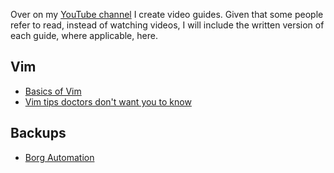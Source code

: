 Over on my [YouTube channel](https://youtube.com/@bcionescu) I create video guides. Given that some people refer to read, instead of watching videos, I will include the written version of each guide, where applicable, here.

## Vim
- [Basics of Vim](vim/basics-of-vim.md)
- [Vim tips doctors don't want you to know](vim/vim-tips-doctors-don't-want-you-to-know.md)

## Backups

- [Borg Automation](backups/borg-automation.md)
